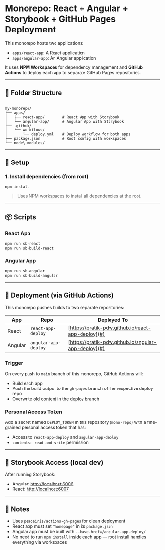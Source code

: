 # Monorepo: React + Angular + Storybook + GitHub Pages Deployment

This monorepo hosts two applications:

- `apps/react-app`: A React application
- `apps/angular-app`: An Angular application

It uses **NPM Workspaces** for dependency management and **GitHub Actions** to deploy each app to separate GitHub Pages repositories.

---

## 🧱 Folder Structure

```

my-monorepo/
├── apps/
│   ├── react-app/        # React App with Storybook
│   └── angular-app/      # Angular App with Storybook
├── .github/
│   └── workflows/
│       └── deploy.yml    # Deploy workflow for both apps
├── package.json          # Root config with workspaces
└── node\_modules/

````

---

## 🚀 Setup

### 1. Install dependencies (from root)

```bash
npm install
```

> Uses NPM workspaces to install all dependencies at the root.

---

## 📦 Scripts

### React App

```bash
npm run sb-react
npm run sb-build-react
```

### Angular App

```bash
npm run sb-angular
npm run sb-build-angular
```

---

## 🚀 Deployment (via GitHub Actions)

This monorepo pushes builds to two separate repositories:

| App     | Repo                 | Deployed To                                             |
| ------- | -------------------- | ------------------------------------------------------- |
| React   | `react-app-deploy`   | [https://pratik-pdw.github.io/react-app-deploy](#)   |
| Angular | `angular-app-deploy` | [https://pratik-pdw.github.io/angular-app-deploy](#) |

### Trigger

On every push to `main` branch of this monorepo, GitHub Actions will:

* Build each app
* Push the build output to the `gh-pages` branch of the respective deploy repo
* Overwrite old content in the deploy branch

### Personal Access Token

Add a secret named `DEPLOY_TOKEN` in this repository (`mono-repo`) with a fine-grained personal access token that has:

* Access to `react-app-deploy` and `angular-app-deploy`
* `contents: read and write` permission

---

## 🧪 Storybook Access (local dev)

After running Storybook:

* Angular: [http://localhost:6006](http://localhost:6006)
* React: [http://localhost:6007](http://localhost:6007)

---

## 🔧 Notes

* Uses `peaceiris/actions-gh-pages` for clean deployment
* React app must set `"homepage"` in its `package.json`
* Angular app must be built with `--base-href=/angular-app-deploy/`
* No need to run `npm install` inside each app — root install handles everything via workspaces

